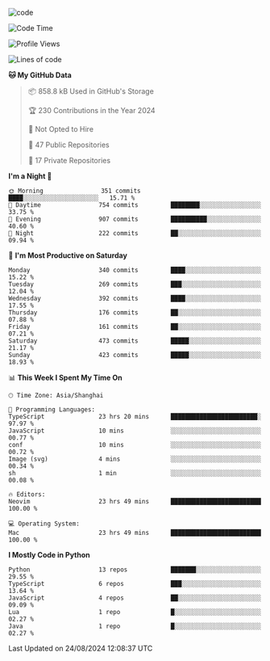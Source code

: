 
<!--
**liuyaanng/liuyaanng** is a ✨ _special_ ✨ repository because its `README.md` (this file) appears on your GitHub profile.

Here are some ideas to get you started:

- 🔭 I’m currently working on ...
- 🌱 I’m currently learning ...
- 👯 I’m looking to collaborate on ...
- 🤔 I’m looking for help with ...
- 💬 Ask me about ...
- 📫 How to reach me: ...
- 😄 Pronouns: ...
- ⚡ Fun fact: ...
-->


![code](https://cdn.jsdelivr.net/gh/liuyaanng/liuyaanng@1.0/code.gif) 

<!--START_SECTION:waka-->
![Code Time](http://img.shields.io/badge/Code%20Time-707%20hrs%2015%20mins-blue)

![Profile Views](http://img.shields.io/badge/Profile%20Views-0-blue)

![Lines of code](https://img.shields.io/badge/From%20Hello%20World%20I%27ve%20Written-14.7%20million%20lines%20of%20code-blue)

**🐱 My GitHub Data** 

> 📦 858.8 kB Used in GitHub's Storage 
 > 
> 🏆 230 Contributions in the Year 2024
 > 
> 🚫 Not Opted to Hire
 > 
> 📜 47 Public Repositories 
 > 
> 🔑 17 Private Repositories 
 > 
**I'm a Night 🦉** 

```text
🌞 Morning                351 commits         ████░░░░░░░░░░░░░░░░░░░░░   15.71 % 
🌆 Daytime                754 commits         ████████░░░░░░░░░░░░░░░░░   33.75 % 
🌃 Evening                907 commits         ██████████░░░░░░░░░░░░░░░   40.60 % 
🌙 Night                  222 commits         ██░░░░░░░░░░░░░░░░░░░░░░░   09.94 % 
```
📅 **I'm Most Productive on Saturday** 

```text
Monday                   340 commits         ████░░░░░░░░░░░░░░░░░░░░░   15.22 % 
Tuesday                  269 commits         ███░░░░░░░░░░░░░░░░░░░░░░   12.04 % 
Wednesday                392 commits         ████░░░░░░░░░░░░░░░░░░░░░   17.55 % 
Thursday                 176 commits         ██░░░░░░░░░░░░░░░░░░░░░░░   07.88 % 
Friday                   161 commits         ██░░░░░░░░░░░░░░░░░░░░░░░   07.21 % 
Saturday                 473 commits         █████░░░░░░░░░░░░░░░░░░░░   21.17 % 
Sunday                   423 commits         █████░░░░░░░░░░░░░░░░░░░░   18.93 % 
```


📊 **This Week I Spent My Time On** 

```text
🕑︎ Time Zone: Asia/Shanghai

💬 Programming Languages: 
TypeScript               23 hrs 20 mins      ████████████████████████░   97.97 % 
JavaScript               10 mins             ░░░░░░░░░░░░░░░░░░░░░░░░░   00.77 % 
conf                     10 mins             ░░░░░░░░░░░░░░░░░░░░░░░░░   00.72 % 
Image (svg)              4 mins              ░░░░░░░░░░░░░░░░░░░░░░░░░   00.34 % 
sh                       1 min               ░░░░░░░░░░░░░░░░░░░░░░░░░   00.08 % 

🔥 Editors: 
Neovim                   23 hrs 49 mins      █████████████████████████   100.00 % 

💻 Operating System: 
Mac                      23 hrs 49 mins      █████████████████████████   100.00 % 
```

**I Mostly Code in Python** 

```text
Python                   13 repos            ███████░░░░░░░░░░░░░░░░░░   29.55 % 
TypeScript               6 repos             ███░░░░░░░░░░░░░░░░░░░░░░   13.64 % 
JavaScript               4 repos             ██░░░░░░░░░░░░░░░░░░░░░░░   09.09 % 
Lua                      1 repo              █░░░░░░░░░░░░░░░░░░░░░░░░   02.27 % 
Java                     1 repo              █░░░░░░░░░░░░░░░░░░░░░░░░   02.27 % 
```




 Last Updated on 24/08/2024 12:08:37 UTC
<!--END_SECTION:waka-->
